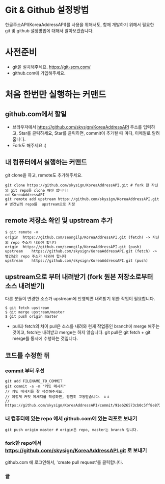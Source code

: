 # Git & Github 설정방법

한글주소API(KoreaAddressAPI)를 사용을 위해서도, 함께 개발하기 위해서 필요한 git 및 github 설정방법에 대해서 알아보겠습니다.

# 사전준비
* git을 설치해주세요. https://git-scm.com/
* github.com에 가입해주세요.

# 처음 한번만 실행하는 커맨드
## github.com에서 할일
* 브라우저에서 https://github.com/skysign/KoreaAddressAPI 주소를 입력하고, Star를 클릭하세요, Star를 클릭하면, commit이 추가될 때 마다, 이메일로 알려줍니다.
* Fork도 해주세요 :)

## 내 컴퓨터에서 실행하는 커맨드
git clone을 하고, remote도 추가해주세요.
```
git clone https://github.com/skysign/KoreaAddressAPI.git # fork 한 자신의 git repo를 clone 해야 합니다!
cd KoreaAddressAPI
git remote add upstream https://github.com/skysign/KoreaAddressAPI.git # 병건님의 repo를  upstream으로 지정
```
## remote 저장소 확인 및 upstream 추가
```
$ git remote -v
origin	https://github.com/seongilp/KoreaAddressAPI.git (fetch) -> 자신의 repo 주소가 나와야 합니다
origin	https://github.com/seongilp/KoreaAddressAPI.git (push)
upstream	https://github.com/skysign/KoreaAddressAPI.git (fetch) -> 병건님의 repo 주소가 나와야 합니다
upstream	https://github.com/skysign/KoreaAddressAPI.git (push)
```

## upstream으로 부터 내려받기 (fork 원본 저장소로부터 소스 내려받기)
다른 분들이 변경한 소스가 upstream에 반영되면 내려받기 위한 작업이 필요합니다.
```
$ git fetch upstream
$ git merge upstream/master
$ git push origin master
```
* pull과 fetch의 차이
pull은 소스를 내려와 현재 작업중인 branch에 merge 해주는 것이고, fetch는 내려받고 merge는 하지 않습니다.
git pull은 git fetch + git merge를 동시에 수행하는 것입니다.

## 코드를 수정한 뒤
### commit 부터 우선
```
git add FILENAME_TO_COMMIT
git commit -a -m "커밋 메시지"
// 커밋 메세지를 잘 작성해주세요.
// 이렇게 커밋 메세지를 작성하면, 영원히 고통받습니다. ㅎㅎ
// https://github.com/skysign/KoreaAddressAPI/commit/91eb26573cb0c5ff8e873d927dd5829d2c100ecd
```

### 내 컴퓨터에 있는 repo 에서 github.com에 있는 리포로 보내기
```
git push origin master # origin은 repo, master는 branch 입니다.
```

### fork한 repo에서 https://github.com/skysign/KoreaAddressAPI.git 로 보내기
github.com 에 로그인해서, 'create pull request'를 클릭합니다.

### 끝
